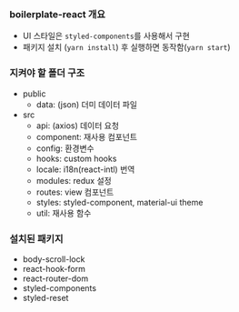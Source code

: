 ### boilerplate-react 개요

- UI 스타일은 `styled-components`를 사용해서 구현
- 패키지 설치 (`yarn install`) 후 실행하면 동작함(`yarn start`)

### 지켜야 할 폴더 구조

- public
  - data: (json) 더미 데이터 파일
- src
  - api: (axios) 데이터 요청
  - component: 재사용 컴포넌트
  - config: 환경변수
  - hooks: custom hooks
  - locale: i18n(react-intl) 번역
  - modules: redux 설정
  - routes: view 컴포넌트
  - styles: styled-component, material-ui theme
  - util: 재사용 함수

### 설치된 패키지

- body-scroll-lock
- react-hook-form
- react-router-dom
- styled-components
- styled-reset
